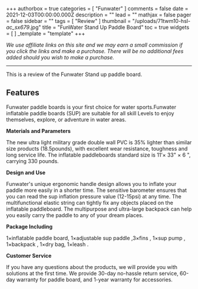 +++
authorbox = true
categories = [ "Funwater" ]
comments = false
date = 2021-12-03T00:00:00.000Z
description = ""
lead = ""
mathjax = false
pager = false
sidebar = ""
tags = [ "Review" ]
thumbnail = "/uploads/71twm10-hsl-_ac_sx679_.jpg"
title = "FunWater Stand Up Paddle Board"
toc = true
widgets = [ ]
_template = "template"
+++

_We use affiliate links on this site and we may earn a small commission if you click the links and make a purchase. There will be no additional fees added should you wish to make a purchase._

***

This is a review of the Funwater Stand up paddle board.

## Features

Funwater paddle boards is your first choice for water sports.Funwater inflatable paddle boards (SUP) are suitable for all skill Levels to enjoy themselves, explore, or adventure in water areas.

**Materials and Parameters**

The new ultra light military grade double wall PVC is 35% lighter than similar size products (18.5pounds), with excellent wear resistance, toughness and long service life. The inflatable paddleboards standard size is 11’× 33" × 6 ", carrying 330 pounds.

**Design and Use**

Funwater's unique ergonomic handle design allows you to inflate your paddle more easily in a shorter time. The sensitive barometer ensures that you can read the sup inflation pressure value (12-15psi) at any time. The multifunctional elastic string can tightly fix any objects placed on the inflatable paddleboard. The multipurpose and ultra-large backpack can help you easily carry the paddle to any of your dream places.

**Package Including**

1×inflatable paddle board, 1×adjustable sup paddle ,3×fins , 1×sup pump , 1×backpack , 1×dry bag, 1×leash .

**Customer Service**

If you have any questions about the products, we will provide you with solutions at the first time. We provide 30-day no-hassle return service, 60-day warranty for paddle board, and 1-year warranty for accessories.
